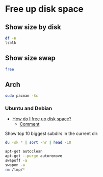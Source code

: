 # Free up disk space

## Show size by disk

```sh
df -H
lsblk
```

## Show size swap

```sh
free
```

## Arch

```sh
sudo pacman -Sc
```

### Ubuntu and Debian

- [How do I free up disk space?](https://askubuntu.com/questions/5980/how-do-i-free-up-disk-space)
  - [Comment](https://askubuntu.com/a/6002)

Show top 10 biggest subdirs in the current dir:

```sh
du -sk * | sort -nr | head -10
```

```sh
apt-get autoclean
apt-get --purge autoremove
swapoff -a
swapon -a
rm /tmp/*
```
